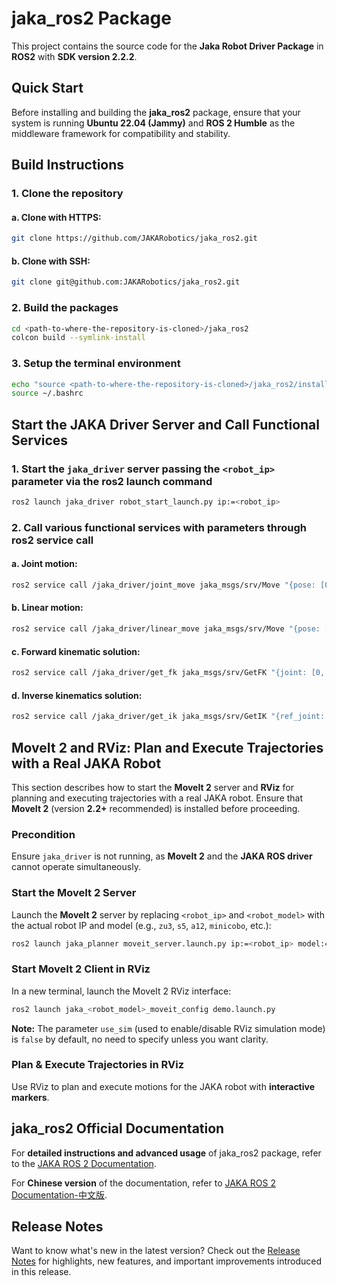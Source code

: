 # jaka_ros2 Package

This project contains the source code for the **Jaka Robot Driver Package** in **ROS2** with **SDK version 2.2.2**. 

## Quick Start
Before installing and building the **jaka_ros2** package, ensure that your system is running **Ubuntu 22.04 (Jammy)** and **ROS 2 Humble** as the middleware framework for compatibility and stability.

## Build Instructions

### 1. Clone the repository

#### a. Clone with HTTPS:
```bash
git clone https://github.com/JAKARobotics/jaka_ros2.git
```

#### b. Clone with SSH:
```bash
git clone git@github.com:JAKARobotics/jaka_ros2.git
```

### 2. Build the packages
```bash
cd <path-to-where-the-repository-is-cloned>/jaka_ros2
colcon build --symlink-install
```

### 3. Setup the terminal environment
```bash
echo "source <path-to-where-the-repository-is-cloned>/jaka_ros2/install/setup.bash" >> ~/.bashrc
source ~/.bashrc
```


## Start the JAKA Driver Server and Call Functional Services
### 1. Start the `jaka_driver` server passing the `<robot_ip>` parameter via the ros2 launch command
```bash
ros2 launch jaka_driver robot_start_launch.py ip:=<robot_ip>
```

### 2. Call various functional services with parameters through ros2 service call
    
#### a. Joint motion:
```bash
ros2 service call /jaka_driver/joint_move jaka_msgs/srv/Move "{pose: [0.0, 1.57, -1.57, 1.57, 1.57, 0.0], has_ref: false, ref_joint: [0], mvvelo: 0.5, mvacc: 0.5, mvtime: 0.0, mvradii: 0.0, coord_mode: 0, index: 0}"
```

#### b. Linear motion:
```bash
ros2 service call /jaka_driver/linear_move jaka_msgs/srv/Move "{pose: [111.126, 282.111, 271.55, 3.142, 0.0, -0.698], has_ref: false, ref_joint: [0], mvvelo: 100, mvacc: 100, mvtime: 0.0, mvradii: 0.0, coord_mode: 0, index: 0}"
```

#### c. Forward kinematic solution:
```bash
ros2 service call /jaka_driver/get_fk jaka_msgs/srv/GetFK "{joint: [0, 1.57, -1.57, 1.57, 1.57, 0]}"
```

#### d. Inverse kinematics solution:
```bash
ros2 service call /jaka_driver/get_ik jaka_msgs/srv/GetIK "{ref_joint: [0, 1.57, -1.57, 1.57, 1.57, 0], cartesian_pose: [130.7, 116, 291, 3.13, 0.0, -1.5707]}"
```

## MoveIt 2 and RViz: Plan and Execute Trajectories with a Real JAKA Robot
This section describes how to start the **MoveIt 2** server and **RViz** for planning and executing trajectories with a real JAKA robot. Ensure that **MoveIt 2** (version **2.2+** recommended) is installed before proceeding.

### Precondition
Ensure `jaka_driver` is not running, as **MoveIt 2** and the **JAKA ROS driver** cannot operate simultaneously.

### Start the MoveIt 2 Server
Launch the **MoveIt 2** server by replacing `<robot_ip>` and `<robot_model>` with the actual robot IP and model (e.g., `zu3`, `s5`, `a12`, `minicobo`, etc.):
```bash
ros2 launch jaka_planner moveit_server.launch.py ip:=<robot_ip> model:=<robot_model>
```

### Start MoveIt 2 Client in RViz
In a new terminal, launch the MoveIt 2 RViz interface:
```bash
ros2 launch jaka_<robot_model>_moveit_config demo.launch.py
```
**Note:** The parameter `use_sim` (used to enable/disable RViz simulation mode) is `false` by default, no need to specify unless you want clarity.

### Plan & Execute Trajectories in RViz
Use RViz to plan and execute motions for the JAKA robot with **interactive markers**.

## jaka_ros2 Official Documentation

For **detailed instructions and advanced usage** of jaka_ros2 package, refer to the [JAKA ROS 2 Documentation](jaka_ros2_documentation.md).

For **Chinese version** of the documentation, refer to  [JAKA ROS 2 Documentation-中文版](jaka_ros2_documentation-中文版.md).

## Release Notes
Want to know what's new in the latest version? Check out the [Release Notes](release_notes.md) for highlights, new features, and important improvements introduced in this release.